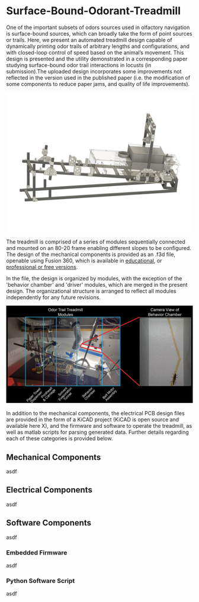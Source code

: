# Surface-Bound-Odorant-Treadmill

One of the important subsets of odors sources used in olfactory navigation is surface-bound sources, which can broadly take the form of point sources or trails. Here, we present an automated treadmill design capable of dynamically printing odor trails of arbitrary lengths and configurations, and with closed-loop control of speed based on the animal’s movement. This design is presented and the utility demonstrated in a corresponding paper studying surface-bound odor trail interactions in locusts (in submission).The uploaded design incorporates some improvements not reflected in the version used in the published paper (i.e. the modification of some components to reduce paper jams, and quality of life improvements).

![Photo of assembled treadmill](/TreadmillPublishedDesign.png)

The treadmill is comprised of a series of modules sequentially connected and mounted on an 80-20 frame enabling different slopes to be configured. The design of the mechanical components is provided as an .f3d file, openable using Fusion 360, which is available in [educational](https://www.autodesk.com/campaigns/education/fusion-360-education), or [professional or free versions](https://www.autodesk.com/products/fusion-360/personal/compare). 

In the file, the design is organized by modules, with the exception of the 'behavior chamber' and 'driver' modules, which are merged in the present design. The organizational structure is arranged to reflect all modules independently for any future revisions. 

![Treadmill modules, and top view of behavior chamber](/TreadmillModules.png)

In addition to the mechanical components, the electrical PCB design files are provided in the form of a KiCAD project (KiCAD is open source and available here X), and the firmware and software to operate the treadmill, as well as matlab scripts for parsing generated data. Further details regarding each of these categories is provided below.

## Mechanical Components
asdf

## Electrical Components
asdf

## Software Components
asdf

### Embedded Firmware
asdf

### Python Software Script
asdf

